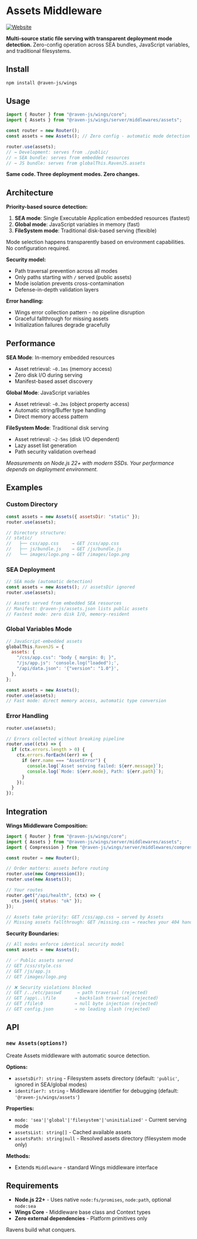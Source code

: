# Assets Middleware

[![Website](https://img.shields.io/badge/ravenjs.dev-000000?style=flat&logo=raven&logoColor=white)](https://ravenjs.dev)

**Multi-source static file serving with transparent deployment mode detection.** Zero-config operation across SEA bundles, JavaScript variables, and traditional filesystems.

## Install

```bash
npm install @raven-js/wings
```

## Usage

```javascript
import { Router } from "@raven-js/wings/core";
import { Assets } from "@raven-js/wings/server/middlewares/assets";

const router = new Router();
const assets = new Assets(); // Zero config - automatic mode detection

router.use(assets);
// → Development: serves from ./public/
// → SEA bundle: serves from embedded resources
// → JS bundle: serves from globalThis.RavenJS.assets
```

**Same code. Three deployment modes. Zero changes.**

## Architecture

**Priority-based source detection:**

1. **SEA mode**: Single Executable Application embedded resources (fastest)
2. **Global mode**: JavaScript variables in memory (fast)
3. **FileSystem mode**: Traditional disk-based serving (flexible)

Mode selection happens transparently based on environment capabilities. No configuration required.

**Security model:**

- Path traversal prevention across all modes
- Only paths starting with `/` served (public assets)
- Mode isolation prevents cross-contamination
- Defense-in-depth validation layers

**Error handling:**

- Wings error collection pattern - no pipeline disruption
- Graceful fallthrough for missing assets
- Initialization failures degrade gracefully

## Performance

**SEA Mode**: In-memory embedded resources

- Asset retrieval: `~0.1ms` (memory access)
- Zero disk I/O during serving
- Manifest-based asset discovery

**Global Mode**: JavaScript variables

- Asset retrieval: `~0.2ms` (object property access)
- Automatic string/Buffer type handling
- Direct memory access pattern

**FileSystem Mode**: Traditional disk serving

- Asset retrieval: `~2-5ms` (disk I/O dependent)
- Lazy asset list generation
- Path security validation overhead

_Measurements on Node.js 22+ with modern SSDs. Your performance depends on deployment environment._

## Examples

### Custom Directory

```javascript
const assets = new Assets({ assetsDir: "static" });
router.use(assets);

// Directory structure:
// static/
//   ├── css/app.css     → GET /css/app.css
//   ├── js/bundle.js    → GET /js/bundle.js
//   └── images/logo.png → GET /images/logo.png
```

### SEA Deployment

```javascript
// SEA mode (automatic detection)
const assets = new Assets(); // assetsDir ignored
router.use(assets);

// Assets served from embedded SEA resources
// Manifest: @raven-js/assets.json lists public assets
// Fastest mode: zero disk I/O, memory-resident
```

### Global Variables Mode

```javascript
// JavaScript-embedded assets
globalThis.RavenJS = {
  assets: {
    "/css/app.css": "body { margin: 0; }",
    "/js/app.js": 'console.log("loaded");',
    "/api/data.json": '{"version": "1.0"}',
  },
};

const assets = new Assets();
router.use(assets);
// Fast mode: direct memory access, automatic type conversion
```

### Error Handling

```javascript
router.use(assets);

// Errors collected without breaking pipeline
router.use((ctx) => {
  if (ctx.errors.length > 0) {
    ctx.errors.forEach((err) => {
      if (err.name === "AssetError") {
        console.log(`Asset serving failed: ${err.message}`);
        console.log(`Mode: ${err.mode}, Path: ${err.path}`);
      }
    });
  }
});
```

## Integration

**Wings Middleware Composition:**

```javascript
import { Router } from "@raven-js/wings/core";
import { Assets } from "@raven-js/wings/server/middlewares/assets";
import { Compression } from "@raven-js/wings/server/middlewares/compression";

const router = new Router();

// Order matters: assets before routing
router.use(new Compression());
router.use(new Assets());

// Your routes
router.get("/api/health", (ctx) => {
  ctx.json({ status: "ok" });
});

// Assets take priority: GET /css/app.css → served by Assets
// Missing assets fallthrough: GET /missing.css → reaches your 404 handler
```

**Security Boundaries:**

```javascript
// All modes enforce identical security model
const assets = new Assets();

// ✅ Public assets served
// GET /css/style.css
// GET /js/app.js
// GET /images/logo.png

// ❌ Security violations blocked
// GET /../etc/passwd      → path traversal (rejected)
// GET /app\..\file       → backslash traversal (rejected)
// GET /file\0            → null byte injection (rejected)
// GET config.json        → no leading slash (rejected)
```

## API

### `new Assets(options?)`

Create Assets middleware with automatic source detection.

**Options:**

- `assetsDir?: string` - Filesystem assets directory (default: `'public'`, ignored in SEA/global modes)
- `identifier?: string` - Middleware identifier for debugging (default: `'@raven-js/wings/assets'`)

**Properties:**

- `mode: 'sea'|'global'|'filesystem'|'uninitialized'` - Current serving mode
- `assetsList: string[]` - Cached available assets
- `assetsPath: string|null` - Resolved assets directory (filesystem mode only)

**Methods:**

- Extends `Middleware` - standard Wings middleware interface

## Requirements

- **Node.js 22+** - Uses native `node:fs/promises`, `node:path`, optional `node:sea`
- **Wings Core** - Middleware base class and Context types
- **Zero external dependencies** - Platform primitives only

Ravens build what conquers.
